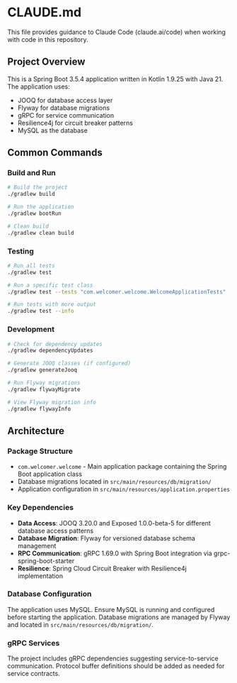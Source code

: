 # CLAUDE.md

This file provides guidance to Claude Code (claude.ai/code) when working with code in this repository.

## Project Overview

This is a Spring Boot 3.5.4 application written in Kotlin 1.9.25 with Java 21. The application uses:
- JOOQ for database access layer
- Flyway for database migrations
- gRPC for service communication
- Resilience4j for circuit breaker patterns
- MySQL as the database

## Common Commands

### Build and Run
```bash
# Build the project
./gradlew build

# Run the application
./gradlew bootRun

# Clean build
./gradlew clean build
```

### Testing
```bash
# Run all tests
./gradlew test

# Run a specific test class
./gradlew test --tests "com.welcomer.welcome.WelcomeApplicationTests"

# Run tests with more output
./gradlew test --info
```

### Development
```bash
# Check for dependency updates
./gradlew dependencyUpdates

# Generate JOOQ classes (if configured)
./gradlew generateJooq

# Run Flyway migrations
./gradlew flywayMigrate

# View Flyway migration info
./gradlew flywayInfo
```

## Architecture

### Package Structure
- `com.welcomer.welcome` - Main application package containing the Spring Boot application class
- Database migrations located in `src/main/resources/db/migration/`
- Application configuration in `src/main/resources/application.properties`

### Key Dependencies
- **Data Access**: JOOQ 3.20.0 and Exposed 1.0.0-beta-5 for different database access patterns
- **Database Migration**: Flyway for versioned database schema management
- **RPC Communication**: gRPC 1.69.0 with Spring Boot integration via grpc-spring-boot-starter
- **Resilience**: Spring Cloud Circuit Breaker with Resilience4j implementation

### Database Configuration
The application uses MySQL. Ensure MySQL is running and configured before starting the application. Database migrations are managed by Flyway and located in `src/main/resources/db/migration/`.

### gRPC Services
The project includes gRPC dependencies suggesting service-to-service communication. Protocol buffer definitions should be added as needed for service contracts.